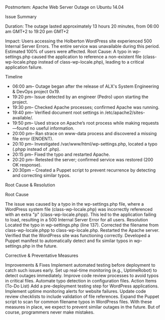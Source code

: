 Postmortem: Apache Web Server Outage on Ubuntu 14.04

Issue Summary

Duration: The outage lasted approximately 13 hours 20 minutes, from 06:00 am GMT+2 to 19:20 pm GMT+2

Impact: Users accessing the Holberton WordPress site experienced 500 Internal Server Errors. The entire service was unavailable during this period. Estimated 100% of users were affected.
Root Cause: A typo in wp-settings.php caused the application to reference a non-existent file (class-wp-locale.phpp instead of class-wp-locale.php), leading to a critical application failure.

Timeline

* 06:00 am– Outage began after the release of ALX's System Engineering & DevOps project 0x19.
* 19:20 pm– Issue detected by an engineer (Pedro) upon starting the project.
* 19:30 pm– Checked Apache processes; confirmed Apache was running.
* 19:40 pm– Verified document root settings in /etc/apache2/sites-available/.
* 19:50 pm– Used strace on Apache’s root process while making requests—found no useful information.
* 20:00 pm– Ran strace on www-data process and discovered a missing file error (ENOENT).
* 20:10 pm– Investigated /var/www/html/wp-settings.php, located a typo (.phpp instead of .php).
* 20:15 pm– Fixed the typo and restarted Apache.
* 20:20 pm– Retested the server; confirmed service was restored (200 OK response).
* 20:30pm – Created a Puppet script to prevent recurrence by detecting and correcting similar typos.

Root Cause & Resolution

Root Cause

The issue was caused by a typo in the wp-settings.php file, where a WordPress system file (class-wp-locale.php) was incorrectly referenced with an extra "p" (class-wp-locale.phpp). This led to the application failing to load, resulting in a 500 Internal Server Error for all users.
Resolution
Located the typo in wp-settings.php (line 137).
Corrected the filename from class-wp-locale.phpp to class-wp-locale.php.
Restarted the Apache server.
Verified that the WordPress site was functioning correctly.
Developed a Puppet manifest to automatically detect and fix similar typos in wp-settings.php in the future.

Corrective & Preventative Measures

Improvements & Fixes
Implement automated testing before deployment to catch such issues early.
Set up real-time monitoring (e.g., UptimeRobot) to detect outages immediately.
Improve code review processes to avoid typos in critical files.
Automate typo detection in configuration files.
Action Items (To-Do List)
Add a pre-deployment testing step for WordPress applications.
  Implement uptime monitoring alerts for website failures.
  Update code review checklists to include validation of file references.
  Expand the Puppet script to scan for common filename typos in WordPress files.
With these measures in place, we expect to prevent similar outages in the future. But of course, programmers never make mistakes.


